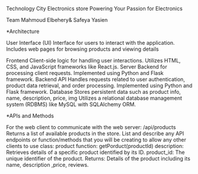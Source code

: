 Technology City
Electronics store
Powering Your Passion for Electronics


Team
Mahmoud Elbehery&
Safeya Yasien




*Architecture


User Interface (UI)
Interface for users to interact with the application.
Includes web pages for browsing products and viewing details

Frontend
Client-side logic  for handling user interactions.
Utilizes HTML, CSS, and JavaScript frameworks like React.js.
Server
Backend for processing client requests.
Implemented using Python and Flask framework.
Backend API
Handles requests related to user authentication, product data retrieval, and order processing.
Implemented using Python and Flask framework.
Database
Stores persistent data such as product info, name, description, price, img
Utilizes a relational database management system (RDBMS) like MySQL with SQLAlchemy ORM.



*APIs and Methods

For the web client to communicate with the web server:
/api/products
Returns a list of available products in the store.
List and describe any API endpoints or function/methods that you will be creating to allow any other clients to use
class: product
function: getPorduct(productId)
description: Retrieves details of a specific product identified by its ID.
product_id: The unique identifier of the product.
Returns: Details of the product including its name, description ,price, reviews.
